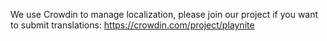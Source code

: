 We use Crowdin to manage localization, please join our project if you want to submit translations:
https://crowdin.com/project/playnite